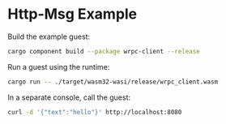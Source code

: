 # Http-Msg Example

Build the example guest:

```bash
cargo component build --package wrpc-client --release
```

Run a guest using the runtime:

```bash
cargo run -- ./target/wasm32-wasi/release/wrpc_client.wasm
```

In a separate console, call the guest:

```bash
curl -d '{"text":"hello"}' http://localhost:8080
```
